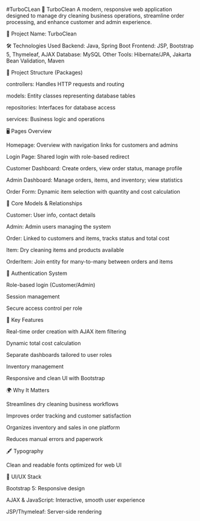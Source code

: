 #TurboCLean
🧼 TurboClean
A modern, responsive web application designed to manage dry cleaning business operations, streamline order processing, and enhance customer and admin experience.

📌 Project Name: TurboClean

🛠️ Technologies Used
Backend: Java, Spring Boot
Frontend: JSP, Bootstrap 5, Thymeleaf, AJAX
Database: MySQL
Other Tools: Hibernate/JPA, Jakarta Bean Validation, Maven

🧱 Project Structure (Packages)

controllers: Handles HTTP requests and routing

models: Entity classes representing database tables

repositories: Interfaces for database access

services: Business logic and operations

🖥️ Pages Overview

Homepage: Overview with navigation links for customers and admins

Login Page: Shared login with role-based redirect

Customer Dashboard: Create orders, view order status, manage profile

Admin Dashboard: Manage orders, items, and inventory; view statistics

Order Form: Dynamic item selection with quantity and cost calculation

🧩 Core Models & Relationships

Customer: User info, contact details

Admin: Admin users managing the system

Order: Linked to customers and items, tracks status and total cost

Item: Dry cleaning items and products available

OrderItem: Join entity for many-to-many between orders and items

🔐 Authentication System

Role-based login (Customer/Admin)

Session management

Secure access control per role

💎 Key Features

Real-time order creation with AJAX item filtering

Dynamic total cost calculation

Separate dashboards tailored to user roles

Inventory management

Responsive and clean UI with Bootstrap

🌍 Why It Matters

Streamlines dry cleaning business workflows

Improves order tracking and customer satisfaction

Organizes inventory and sales in one platform

Reduces manual errors and paperwork

🖋️ Typography

Clean and readable fonts optimized for web UI

🎨 UI/UX Stack

Bootstrap 5: Responsive design

AJAX & JavaScript: Interactive, smooth user experience

JSP/Thymeleaf: Server-side rendering
